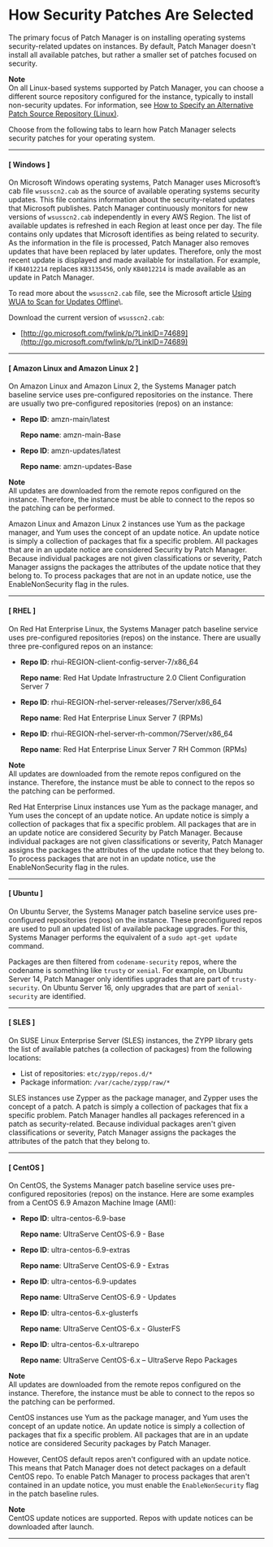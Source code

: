 # How Security Patches Are Selected<a name="patch-manager-how-it-works-selection"></a>

The primary focus of Patch Manager is on installing operating systems security\-related updates on instances\. By default, Patch Manager doesn't install all available patches, but rather a smaller set of patches focused on security\.

**Note**  
On all Linux\-based systems supported by Patch Manager, you can choose a different source repository configured for the instance, typically to install non\-security updates\. For information, see [How to Specify an Alternative Patch Source Repository \(Linux\)](patch-manager-how-it-works-alt-source-repository.md)\.

Choose from the following tabs to learn how Patch Manager selects security patches for your operating system\.

------
#### [ Windows ]

On Microsoft Windows operating systems, Patch Manager uses Microsoft’s cab file `wsusscn2.cab` as the source of available operating systems security updates\. This file contains information about the security\-related updates that Microsoft publishes\. Patch Manager continuously monitors for new versions of `wsusscn2.cab` independently in every AWS Region\. The list of available updates is refreshed in each Region at least once per day\. The file contains only updates that Microsoft identifies as being related to security\. As the information in the file is processed, Patch Manager also removes updates that have been replaced by later updates\. Therefore, only the most recent update is displayed and made available for installation\. For example, if `KB4012214` replaces `KB3135456`, only `KB4012214` is made available as an update in Patch Manager\.

To read more about the `wsusscn2.cab` file, see the Microsoft article [Using WUA to Scan for Updates Offline](https://msdn.microsoft.com/en-us/library/windows/desktop/aa387290(v=vs.85).aspx)\.

Download the current version of `wsusscn2.cab`:
+ [http://go.microsoft.com/fwlink/p/?LinkID=74689](http://go.microsoft.com/fwlink/p/?LinkID=74689)

------
#### [ Amazon Linux and Amazon Linux 2 ]

On Amazon Linux and Amazon Linux 2, the Systems Manager patch baseline service uses pre\-configured repositories on the instance\. There are usually two pre\-configured repositories \(repos\) on an instance:
+ **Repo ID**: amzn\-main/latest

  **Repo name**: amzn\-main\-Base
+ **Repo ID**: amzn\-updates/latest

  **Repo name**: amzn\-updates\-Base

**Note**  
All updates are downloaded from the remote repos configured on the instance\. Therefore, the instance must be able to connect to the repos so the patching can be performed\.

Amazon Linux and Amazon Linux 2 instances use Yum as the package manager, and Yum uses the concept of an update notice\. An update notice is simply a collection of packages that fix a specific problem\. All packages that are in an update notice are considered Security by Patch Manager\. Because individual packages are not given classifications or severity, Patch Manager assigns the packages the attributes of the update notice that they belong to\. To process packages that are not in an update notice, use the EnableNonSecurity flag in the rules\.

------
#### [ RHEL ]

On Red Hat Enterprise Linux, the Systems Manager patch baseline service uses pre\-configured repositories \(repos\) on the instance\. There are usually three pre\-configured repos on an instance:
+ **Repo ID**: rhui\-REGION\-client\-config\-server\-7/x86\_64

  **Repo name**: Red Hat Update Infrastructure 2\.0 Client Configuration Server 7
+ **Repo ID**: rhui\-REGION\-rhel\-server\-releases/7Server/x86\_64

  **Repo name**: Red Hat Enterprise Linux Server 7 \(RPMs\)
+ **Repo ID**: rhui\-REGION\-rhel\-server\-rh\-common/7Server/x86\_64

  **Repo name**: Red Hat Enterprise Linux Server 7 RH Common \(RPMs\)

**Note**  
All updates are downloaded from the remote repos configured on the instance\. Therefore, the instance must be able to connect to the repos so the patching can be performed\.

Red Hat Enterprise Linux instances use Yum as the package manager, and Yum uses the concept of an update notice\. An update notice is simply a collection of packages that fix a specific problem\. All packages that are in an update notice are considered Security by Patch Manager\. Because individual packages are not given classifications or severity, Patch Manager assigns the packages the attributes of the update notice that they belong to\. To process packages that are not in an update notice, use the EnableNonSecurity flag in the rules\.

------
#### [ Ubuntu ]

On Ubuntu Server, the Systems Manager patch baseline service uses pre\-configured repositories \(repos\) on the instance\. These preconfigured repos are used to pull an updated list of available package upgrades\. For this, Systems Manager performs the equivalent of a `sudo apt-get update` command\. 

Packages are then filtered from `codename-security` repos, where the codename is something like `trusty` or `xenial`\. For example, on Ubuntu Server 14, Patch Manager only identifies upgrades that are part of `trusty-security`\. On Ubuntu Server 16, only upgrades that are part of `xenial-security` are identified\.

------
#### [ SLES ]

On SUSE Linux Enterprise Server \(SLES\) instances, the ZYPP library gets the list of available patches \(a collection of packages\) from the following locations:
+ List of repositories: `etc/zypp/repos.d/*`
+ Package information: `/var/cache/zypp/raw/*`

SLES instances use Zypper as the package manager, and Zypper uses the concept of a patch\. A patch is simply a collection of packages that fix a specific problem\. Patch Manager handles all packages referenced in a patch as security\-related\. Because individual packages aren't given classifications or severity, Patch Manager assigns the packages the attributes of the patch that they belong to\.

------
#### [ CentOS ]

On CentOS, the Systems Manager patch baseline service uses pre\-configured repositories \(repos\) on the instance\. Here are some examples from a CentOS 6\.9 Amazon Machine Image \(AMI\):
+ **Repo ID**: ultra\-centos\-6\.9\-base

  **Repo name**: UltraServe CentOS\-6\.9 \- Base
+ **Repo ID**: ultra\-centos\-6\.9\-extras 

  **Repo name**: UltraServe CentOS\-6\.9 \- Extras
+ **Repo ID**: ultra\-centos\-6\.9\-updates

  **Repo name**: UltraServe CentOS\-6\.9 \- Updates
+ **Repo ID**: ultra\-centos\-6\.x\-glusterfs

  **Repo name**: UltraServe CentOS\-6\.x \- GlusterFS
+ **Repo ID**: ultra\-centos\-6\.x\-ultrarepo

  **Repo name**: UltraServe CentOS\-6\.x – UltraServe Repo Packages

**Note**  
All updates are downloaded from the remote repos configured on the instance\. Therefore, the instance must be able to connect to the repos so the patching can be performed\.

CentOS instances use Yum as the package manager, and Yum uses the concept of an update notice\. An update notice is simply a collection of packages that fix a specific problem\. All packages that are in an update notice are considered Security packages by Patch Manager\.

However, CentOS default repos aren't configured with an update notice\. This means that Patch Manager does not detect packages on a default CentOS repo\. To enable Patch Manager to process packages that aren't contained in an update notice, you must enable the `EnableNonSecurity` flag in the patch baseline rules\.

**Note**  
CentOS update notices are supported\. Repos with update notices can be downloaded after launch\.

------